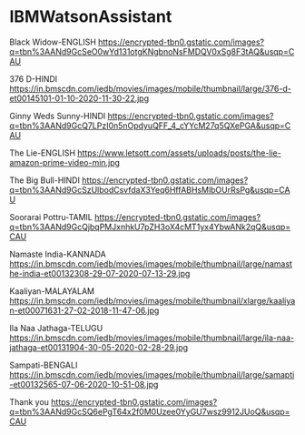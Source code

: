 # IBMWatsonAssistant
	
Black Widow-ENGLISH
https://encrypted-tbn0.gstatic.com/images?q=tbn%3AANd9GcSeO0wYd131otgKNgbnoNsFMDQV0xSg8F3tAQ&usqp=CAU

376 D-HINDI
https://in.bmscdn.com/iedb/movies/images/mobile/thumbnail/large/376-d-et00145101-01-10-2020-11-30-22.jpg

Ginny Weds Sunny-HINDI
https://encrypted-tbn0.gstatic.com/images?q=tbn%3AANd9GcQ7LPzI0n5nOpdyuQFF_4_cYYcM27q5QXePGA&usqp=CAU

The Lie-ENGLISH
https://www.letsott.com/assets/uploads/posts/the-lie-amazon-prime-video-min.jpg

The Big Bull-HINDI
https://encrypted-tbn0.gstatic.com/images?q=tbn%3AANd9GcSzUlbodCsvfdaX3Yeq6HffABHsMlbOUrRsPg&usqp=CAU

Soorarai Pottru-TAMIL
https://encrypted-tbn0.gstatic.com/images?q=tbn%3AANd9GcQjbqPMJxnhkU7pZH3oX4cMT1yx4YbwANk2qQ&usqp=CAU

Namaste India-KANNADA
https://in.bmscdn.com/iedb/movies/images/mobile/thumbnail/large/namasthe-india-et00132308-29-07-2020-07-13-29.jpg

Kaaliyan-MALAYALAM
https://in.bmscdn.com/iedb/movies/images/mobile/thumbnail/xlarge/kaaliyan-et00071631-27-02-2018-11-47-06.jpg

Ila Naa Jathaga-TELUGU
https://in.bmscdn.com/iedb/movies/images/mobile/thumbnail/large/ila-naa-jathaga-et00131904-30-05-2020-02-28-29.jpg

Sampati-BENGALI
https://in.bmscdn.com/iedb/movies/images/mobile/thumbnail/large/samapti-et00132565-07-06-2020-10-51-08.jpg

Thank you
https://encrypted-tbn0.gstatic.com/images?q=tbn%3AANd9GcSQ6ePgT64x2f0M0Uzee0YyGU7wsz9912JUoQ&usqp=CAU
